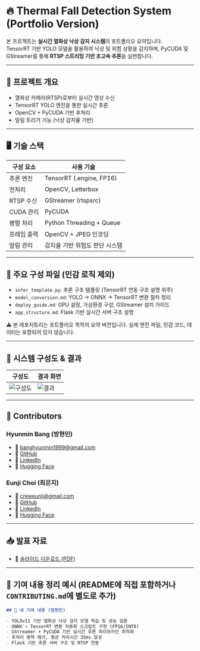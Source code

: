 # 🔥 Thermal Fall Detection System (Portfolio Version)

본 프로젝트는 **실시간 열화상 낙상 감지 시스템**의 포트폴리오 요약입니다.  
TensorRT 기반 YOLO 모델을 활용하여 낙상 및 위험 상황을 감지하며, PyCUDA 및 GStreamer를 통해 **RTSP 스트리밍 기반 초고속 추론**을 실현합니다.

---

## 🧠 프로젝트 개요
- 열화상 카메라(RTSP)로부터 실시간 영상 수신
- TensorRT YOLO 엔진을 통한 실시간 추론
- OpenCV + PyCUDA 기반 후처리
- 알림 트리거 기능 (낙상 감지율 기반)

---

## 🖥️ 기술 스택

| 구성 요소     | 사용 기술                         |
|--------------|----------------------------------|
| 추론 엔진     | TensorRT (.engine, FP16)         |
| 전처리        | OpenCV, Letterbox                |
| RTSP 수신     | GStreamer (rtspsrc)              |
| CUDA 관리     | PyCUDA                           |
| 병렬 처리     | Python Threading + Queue         |
| 프레임 출력   | OpenCV + JPEG 인코딩             |
| 알림 관리     | 감지율 기반 위험도 판단 시스템   |

---

## 🧰 주요 구성 파일 (민감 로직 제외)
- `infer_template.py`: 추론 구조 템플릿 (TensorRT 연동 구조 설명 위주)
- `model_conversion.md`: YOLO → ONNX → TensorRT 변환 절차 정리
- `deploy_guide.md`: GPU 설정, 가상환경 구성, GStreamer 설치 가이드
- `app_structure.md`: Flask 기반 실시간 서버 구조 설명

⚠️ 본 레포지토리는 포트폴리오 목적의 요약 버전입니다. 실제 엔진 파일, 민감 코드, 데이터는 포함되어 있지 않습니다.

---

## 📸 시스템 구성도 & 결과

| 구성도 | 결과 화면 |
|--------|------------|
| ![구성도](system_diagram.png) | ![결과](screenshots/detection_ui.png) |

---

## 👥 Contributors

### Hyunmin Bang (방현민)
- 📧 banghyunmin1999@gmail.com  
- 🔗 [GitHub](https://github.com/banghyunmin1999)  
- 🔗 [LinkedIn](https://www.linkedin.com/in/hyunmin-bang-6b944936b)  
- 🤗 [Hugging Face](https://huggingface.co/banghyunmin)

### Eunji Choi (최은지)
- 📧 creweunji@gmail.com  
- 🔗 [GitHub](https://github.com/Eunji-Choi-Lulu)  
- 🔗 [LinkedIn](https://www.linkedin.com/in/eunji-choi-b3bbb788)  
- 🤗 [Hugging Face](https://huggingface.co/EunjiChoi)

---

## 📥 발표 자료
- 🔗 [슬라이드 다운로드 (PDF)](링크삽입예정)

---

## 📝 기여 내용 정리 예시 (README에 직접 포함하거나 `CONTRIBUTING.md`에 별도로 추가)

```md
## 📌 내 기여 내용 (방현민)

- YOLOv11 기반 열화상 낙상 감지 모델 학습 및 성능 검증
- ONNX → TensorRT 변환 자동화 스크립트 구현 (FP16/INT8)
- GStreamer + PyCUDA 기반 실시간 추론 파이프라인 최적화
- 후처리 병목 제거, 평균 처리시간 35ms 달성
- Flask 기반 추론 서버 구조 및 RTSP 연동
